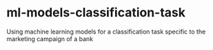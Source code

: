 # ml-models-classification-task
 Using machine learning models for a classification task specific to the marketing campaign of a bank
